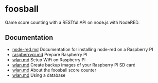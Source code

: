 foosball
========

Game score counting with a RESTful API on node.js with NodeRED.

Documentation
-------------

- [node-red.md](docs/node-red.md)	Documentation for installing node-red on a Raspberry PI
- [raspberrypi.md](docs/raspberrypi.md)	Prepare Raspberry PI
- [wlan.md](docs/wifi.md)	Setup WiFi on Raspberry PI
- [wlan.md](docs/backup.md)	Create backup images of your Raspberry PI SD card
- [wlan.md](docs/foosball.md)	About the foosball score counter
- [wlan.md](docs/database.md)	Using a database
